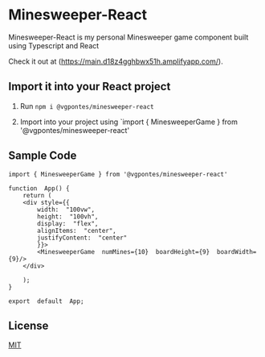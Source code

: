 
# Minesweeper-React

Minesweeper-React is my personal Minesweeper game component built using Typescript and React

Check it out at (https://main.d18z4gghbwx51h.amplifyapp.com/).

## Import it into your React project

1. Run `npm i @vgpontes/minesweeper-react`

2. Import into your project using `import { MinesweeperGame } from '@vgpontes/minesweeper-react'

## Sample Code

```
import { MinesweeperGame } from '@vgpontes/minesweeper-react'

function  App() {
	return (
	<div style={{
		width:  "100vw", 
		height:  "100vh", 
		display:  "flex", 
		alignItems:  "center", 
		justifyContent:  "center"
		}}>
		<MinesweeperGame  numMines={10}  boardHeight={9}  boardWidth={9}/>
	</div>

	);
}

export  default  App;
```

## License

[MIT](https://choosealicense.com/licenses/mit/)